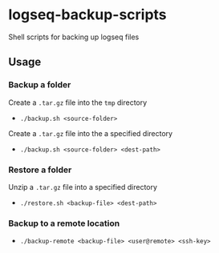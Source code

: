 # logseq-backup-scripts

Shell scripts for backing up logseq files

## Usage

### Backup a folder

Create a `.tar.gz` file into the `tmp` directory

- `./backup.sh <source-folder>`

Create a `.tar.gz` file into the a specified directory

- `./backup.sh <source-folder> <dest-path>`

### Restore a folder

Unzip a `.tar.gz` file into a specified directory

- `./restore.sh <backup-file> <dest-path>`

### Backup to a remote location

- `./backup-remote <backup-file> <user@remote> <ssh-key>`
